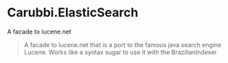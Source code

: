 # Carubbi.ElasticSearch
A facade to lucene.net

> A facade to lucene.net that is a port to the famous java search engine Lucene. Works like a syntax sugar to use it with the BrazilianIndexer

